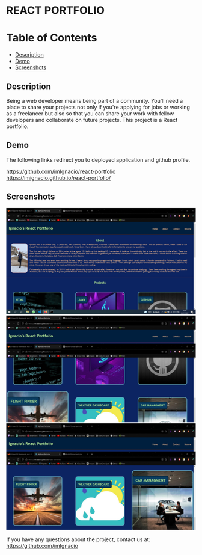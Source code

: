 # REACT PORTFOLIO

# Table of Contents

- [Description](#Description)
- [Demo](#Demo)
- [Screenshots](#Screenshots)

## Description

Being a web developer means being part of a community. You’ll need a place to share your projects not only if you're applying for jobs or working as a freelancer but also so that you can share your work with fellow developers and collaborate on future projects. This project is a React portfolio.

## Demo

The following links redirect you to deployed application and github profile.

https://github.com/imIgnacio/react-portfolio
https://imignacio.github.io/react-portfolio/


## Screenshots

![Image](./public/screenshots/screenshot1.jpg)
![Image](./public/screenshots/screenshot2.jpg)
![Image](./public/screenshots/screenshot3.jpg)

If you have any questions about the project, contact us at: https://github.com/imIgnacio
